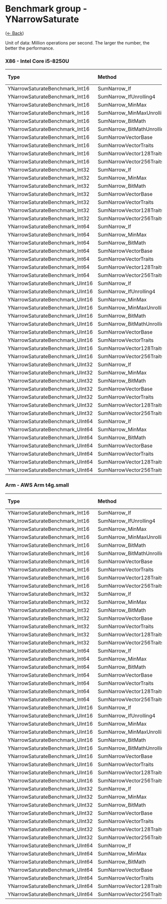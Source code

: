 ﻿# Benchmark group - YNarrowSaturate
([← Back](YNarrowSaturate.md))

Unit of data: Million operations per second. The larger the number, the better the performance.

### X86 - Intel Core i5-8250U
| Type                            | Method                      | .NET Framework | .NET Core 2.1 | .NET Core 3.1 |  .NET 5.0 |  .NET 6.0 |  .NET 7.0 |
| :------------------------------ | :-------------------------- | -------------: | ------------: | ------------: | --------: | --------: | --------: |
| YNarrowSaturateBenchmark_Int16  | SumNarrow_If                |        212.537 |       215.427 |       210.232 |   202.340 |   215.081 |   218.064 |
| YNarrowSaturateBenchmark_Int16  | SumNarrow_IfUnrolling4      |        214.535 |       213.600 |       209.482 |   211.497 |   210.797 |   210.469 |
| YNarrowSaturateBenchmark_Int16  | SumNarrow_MinMax            |        206.687 |       213.770 |       214.891 |   215.431 |   205.888 |   220.168 |
| YNarrowSaturateBenchmark_Int16  | SumNarrow_MinMaxUnrolling4  |        204.927 |       218.256 |       213.052 |   217.077 |   203.125 |   212.180 |
| YNarrowSaturateBenchmark_Int16  | SumNarrow_BitMath           |        216.579 |       217.921 |       219.425 |   217.096 |   279.370 |   360.374 |
| YNarrowSaturateBenchmark_Int16  | SumNarrow_BitMathUnrolling4 |        313.575 |       313.974 |       336.443 |   230.875 |   278.317 |   337.929 |
| YNarrowSaturateBenchmark_Int16  | SumNarrowVectorBase         |      14846.291 |     14087.110 |     13468.290 | 13111.910 | 13235.857 | 15555.509 |
| YNarrowSaturateBenchmark_Int16  | SumNarrowVectorTraits       |      14897.766 |     14160.671 |     28429.208 | 28128.607 | 28360.517 | 28421.514 |
| YNarrowSaturateBenchmark_Int16  | SumNarrowVector128Traits    |                |               |     21265.910 | 21293.082 | 21167.205 | 21438.466 |
| YNarrowSaturateBenchmark_Int16  | SumNarrowVector256Traits    |                |               |     28397.933 | 28445.982 | 28427.650 | 28585.371 |
| YNarrowSaturateBenchmark_Int32  | SumNarrow_If                |        215.736 |       215.197 |       215.888 |   212.845 |   212.691 |   222.057 |
| YNarrowSaturateBenchmark_Int32  | SumNarrow_MinMax            |        212.320 |       213.881 |       210.443 |   213.826 |   213.730 |   212.865 |
| YNarrowSaturateBenchmark_Int32  | SumNarrow_BitMath           |        441.252 |       441.620 |       354.523 |   252.687 |   252.590 |   434.359 |
| YNarrowSaturateBenchmark_Int32  | SumNarrowVectorBase         |       7386.495 |      6751.995 |      6637.639 |  6774.121 |  7434.739 |  8892.525 |
| YNarrowSaturateBenchmark_Int32  | SumNarrowVectorTraits       |       7353.112 |      6762.353 |     13986.307 | 14384.912 | 14327.294 | 14428.024 |
| YNarrowSaturateBenchmark_Int32  | SumNarrowVector128Traits    |                |               |     10650.155 | 10685.906 | 10693.391 | 10184.370 |
| YNarrowSaturateBenchmark_Int32  | SumNarrowVector256Traits    |                |               |     14297.940 | 14150.012 | 14351.983 | 13000.954 |
| YNarrowSaturateBenchmark_Int64  | SumNarrow_If                |        195.023 |       192.587 |       202.814 |   197.161 |   196.288 |   203.371 |
| YNarrowSaturateBenchmark_Int64  | SumNarrow_MinMax            |        186.045 |       180.554 |       194.672 |   198.782 |   194.294 |   206.325 |
| YNarrowSaturateBenchmark_Int64  | SumNarrow_BitMath           |        339.286 |       339.179 |       338.746 |   275.615 |   275.642 |   431.388 |
| YNarrowSaturateBenchmark_Int64  | SumNarrowVectorBase         |       2211.928 |      1912.031 |      2059.889 |  2157.975 |  2160.685 |  2781.300 |
| YNarrowSaturateBenchmark_Int64  | SumNarrowVectorTraits       |       2226.565 |      1911.157 |      2624.759 |  2847.360 |  2846.629 |  2539.630 |
| YNarrowSaturateBenchmark_Int64  | SumNarrowVector128Traits    |                |               |      1126.444 |  1861.054 |  1861.747 |  1498.731 |
| YNarrowSaturateBenchmark_Int64  | SumNarrowVector256Traits    |                |               |      2628.627 |  2840.202 |  2846.789 |  2538.271 |
| YNarrowSaturateBenchmark_UInt16 | SumNarrow_If                |       1179.622 |      1016.416 |      1086.797 |   890.792 |   901.329 |  1085.363 |
| YNarrowSaturateBenchmark_UInt16 | SumNarrow_IfUnrolling4      |       1087.103 |      1087.338 |      1087.144 |  1096.445 |  1104.548 |  1108.743 |
| YNarrowSaturateBenchmark_UInt16 | SumNarrow_MinMax            |       1276.156 |       885.888 |       977.852 |   918.826 |   933.039 |   794.177 |
| YNarrowSaturateBenchmark_UInt16 | SumNarrow_MinMaxUnrolling4  |       1191.541 |      1197.103 |      1186.553 |  1188.095 |   781.670 |   881.130 |
| YNarrowSaturateBenchmark_UInt16 | SumNarrow_BitMath           |        596.777 |       597.211 |       596.792 |   292.049 |   291.997 |   591.696 |
| YNarrowSaturateBenchmark_UInt16 | SumNarrow_BitMathUnrolling4 |        476.870 |       477.814 |       491.534 |   292.825 |   292.890 |   600.380 |
| YNarrowSaturateBenchmark_UInt16 | SumNarrowVectorBase         |      16046.720 |     17912.836 |     15463.393 | 17100.289 | 16955.355 | 20342.540 |
| YNarrowSaturateBenchmark_UInt16 | SumNarrowVectorTraits       |      15844.787 |     18264.191 |     23247.067 | 26147.027 | 26019.558 | 24943.556 |
| YNarrowSaturateBenchmark_UInt16 | SumNarrowVector128Traits    |                |               |     15729.433 | 17667.422 | 18035.155 | 15652.327 |
| YNarrowSaturateBenchmark_UInt16 | SumNarrowVector256Traits    |                |               |     23065.049 | 26319.795 | 26664.041 | 24883.433 |
| YNarrowSaturateBenchmark_UInt32 | SumNarrow_If                |       1121.385 |       936.738 |       862.041 |   924.369 |   931.181 |  1124.325 |
| YNarrowSaturateBenchmark_UInt32 | SumNarrow_MinMax            |       1123.806 |       927.532 |       849.694 |   922.200 |   926.491 |   861.181 |
| YNarrowSaturateBenchmark_UInt32 | SumNarrow_BitMath           |        520.642 |       532.992 |       445.343 |   259.255 |   258.764 |   679.738 |
| YNarrowSaturateBenchmark_UInt32 | SumNarrowVectorBase         |       8422.320 |      7603.276 |      8610.053 |  8268.696 |  8251.533 | 10319.090 |
| YNarrowSaturateBenchmark_UInt32 | SumNarrowVectorTraits       |       8454.984 |      7611.850 |     12416.410 | 10913.129 | 11221.684 | 12440.105 |
| YNarrowSaturateBenchmark_UInt32 | SumNarrowVector128Traits    |                |               |      7865.636 |  8839.065 |  8983.880 |  7819.961 |
| YNarrowSaturateBenchmark_UInt32 | SumNarrowVector256Traits    |                |               |     12236.051 | 11425.101 | 11269.070 | 12612.260 |
| YNarrowSaturateBenchmark_UInt64 | SumNarrow_If                |       1125.294 |       959.392 |      1125.086 |   855.803 |   858.908 |  1124.154 |
| YNarrowSaturateBenchmark_UInt64 | SumNarrow_MinMax            |       1000.454 |       886.529 |       997.897 |  1124.778 |   914.250 |   837.526 |
| YNarrowSaturateBenchmark_UInt64 | SumNarrow_BitMath           |        727.660 |       729.096 |       720.707 |   565.243 |   569.982 |   663.393 |
| YNarrowSaturateBenchmark_UInt64 | SumNarrowVectorBase         |       2025.081 |      2053.017 |      2045.137 |  2576.865 |  2610.890 |  3405.935 |
| YNarrowSaturateBenchmark_UInt64 | SumNarrowVectorTraits       |       2005.004 |      2053.259 |      2993.174 |  3476.921 |  3519.585 |  3399.524 |
| YNarrowSaturateBenchmark_UInt64 | SumNarrowVector128Traits    |                |               |      1680.652 |  2200.474 |  1917.330 |  2184.109 |
| YNarrowSaturateBenchmark_UInt64 | SumNarrowVector256Traits    |                |               |      2981.285 |  3481.194 |  3563.263 |  3393.832 |

### Arm - AWS Arm t4g.small
| Type                            | Method                      | .NET Core 3.1 |  .NET 5.0 |  .NET 6.0 |  .NET 7.0 |
| :------------------------------ | :-------------------------- | ------------: | --------: | --------: | --------: |
| YNarrowSaturateBenchmark_Int16  | SumNarrow_If                |       154.717 |   163.350 |   157.517 |   181.894 |
| YNarrowSaturateBenchmark_Int16  | SumNarrow_IfUnrolling4      |       159.933 |   162.280 |   160.958 |   186.372 |
| YNarrowSaturateBenchmark_Int16  | SumNarrow_MinMax            |       160.654 |   161.130 |   108.656 |   184.712 |
| YNarrowSaturateBenchmark_Int16  | SumNarrow_MinMaxUnrolling4  |       163.235 |   161.581 |   147.669 |   186.407 |
| YNarrowSaturateBenchmark_Int16  | SumNarrow_BitMath           |       211.068 |   165.533 |   166.020 |   204.475 |
| YNarrowSaturateBenchmark_Int16  | SumNarrow_BitMathUnrolling4 |       208.441 |   162.643 |   164.432 |   205.605 |
| YNarrowSaturateBenchmark_Int16  | SumNarrowVectorBase         |      6124.516 |  5210.880 |  6055.721 |  7165.511 |
| YNarrowSaturateBenchmark_Int16  | SumNarrowVectorTraits       |      6125.113 | 13574.329 | 13433.471 | 15507.867 |
| YNarrowSaturateBenchmark_Int16  | SumNarrowVector128Traits    |       122.967 | 13162.718 | 12717.414 | 15494.383 |
| YNarrowSaturateBenchmark_Int16  | SumNarrowVector256Traits    |        83.310 |    80.201 |    59.168 |    61.795 |
| YNarrowSaturateBenchmark_Int32  | SumNarrow_If                |       163.905 |   165.250 |   160.416 |   190.897 |
| YNarrowSaturateBenchmark_Int32  | SumNarrow_MinMax            |       155.399 |   155.059 |   159.092 |   195.986 |
| YNarrowSaturateBenchmark_Int32  | SumNarrow_BitMath           |       250.603 |   194.406 |   194.647 |   258.280 |
| YNarrowSaturateBenchmark_Int32  | SumNarrowVectorBase         |      2701.810 |  3219.290 |  2766.267 |  3025.432 |
| YNarrowSaturateBenchmark_Int32  | SumNarrowVectorTraits       |      2703.709 |  6306.022 |  6210.719 |  8003.142 |
| YNarrowSaturateBenchmark_Int32  | SumNarrowVector128Traits    |        64.792 |  6162.376 |  6214.182 |  7973.790 |
| YNarrowSaturateBenchmark_Int32  | SumNarrowVector256Traits    |        43.909 |    51.624 |    51.399 |    57.760 |
| YNarrowSaturateBenchmark_Int64  | SumNarrow_If                |       161.985 |   162.089 |   160.805 |   205.371 |
| YNarrowSaturateBenchmark_Int64  | SumNarrow_MinMax            |       154.244 |   153.980 |   165.349 |   197.005 |
| YNarrowSaturateBenchmark_Int64  | SumNarrow_BitMath           |       248.665 |   192.373 |   192.698 |   246.234 |
| YNarrowSaturateBenchmark_Int64  | SumNarrowVectorBase         |       716.880 |  1189.192 |  1156.627 |  1229.301 |
| YNarrowSaturateBenchmark_Int64  | SumNarrowVectorTraits       |       716.661 |  3282.455 |  3283.969 |  3921.550 |
| YNarrowSaturateBenchmark_Int64  | SumNarrowVector128Traits    |        45.208 |  3136.169 |  3288.015 |  4018.683 |
| YNarrowSaturateBenchmark_Int64  | SumNarrowVector256Traits    |        38.886 |    34.024 |    33.802 |    64.422 |
| YNarrowSaturateBenchmark_UInt16 | SumNarrow_If                |       525.100 |   530.550 |   525.952 |   608.947 |
| YNarrowSaturateBenchmark_UInt16 | SumNarrow_IfUnrolling4      |       508.270 |   508.098 |   507.538 |   703.331 |
| YNarrowSaturateBenchmark_UInt16 | SumNarrow_MinMax            |       528.430 |   527.506 |   539.088 |   609.259 |
| YNarrowSaturateBenchmark_UInt16 | SumNarrow_MinMaxUnrolling4  |       549.095 |   539.612 |   542.428 |   693.162 |
| YNarrowSaturateBenchmark_UInt16 | SumNarrow_BitMath           |       328.590 |   259.372 |   259.446 |   333.888 |
| YNarrowSaturateBenchmark_UInt16 | SumNarrow_BitMathUnrolling4 |       322.257 |   247.711 |   249.740 |   333.118 |
| YNarrowSaturateBenchmark_UInt16 | SumNarrowVectorBase         |      7945.777 |  8739.615 |  7945.913 |  8916.311 |
| YNarrowSaturateBenchmark_UInt16 | SumNarrowVectorTraits       |      7943.115 | 14158.586 | 14166.207 | 13814.007 |
| YNarrowSaturateBenchmark_UInt16 | SumNarrowVector128Traits    |       193.788 | 14156.330 | 14150.934 | 14565.067 |
| YNarrowSaturateBenchmark_UInt16 | SumNarrowVector256Traits    |       141.126 |   151.522 |   143.255 |   188.272 |
| YNarrowSaturateBenchmark_UInt32 | SumNarrow_If                |       544.871 |   540.266 |   538.649 |   621.107 |
| YNarrowSaturateBenchmark_UInt32 | SumNarrow_MinMax            |       541.719 |   536.718 |   535.769 |   621.414 |
| YNarrowSaturateBenchmark_UInt32 | SumNarrow_BitMath           |       369.511 |   285.434 |   285.617 |   405.954 |
| YNarrowSaturateBenchmark_UInt32 | SumNarrowVectorBase         |      4001.590 |  4022.504 |  3954.723 |  4379.473 |
| YNarrowSaturateBenchmark_UInt32 | SumNarrowVectorTraits       |      4018.815 |  6824.637 |  6400.947 |  6722.416 |
| YNarrowSaturateBenchmark_UInt32 | SumNarrowVector128Traits    |       105.701 |  6815.464 |  6891.766 |  6658.424 |
| YNarrowSaturateBenchmark_UInt32 | SumNarrowVector256Traits    |        74.959 |   110.364 |   100.275 |   161.705 |
| YNarrowSaturateBenchmark_UInt64 | SumNarrow_If                |       620.408 |   620.900 |   622.076 |   828.917 |
| YNarrowSaturateBenchmark_UInt64 | SumNarrow_MinMax            |       620.012 |   619.806 |   622.201 |   828.565 |
| YNarrowSaturateBenchmark_UInt64 | SumNarrow_BitMath           |       389.940 |   294.700 |   297.113 |   418.287 |
| YNarrowSaturateBenchmark_UInt64 | SumNarrowVectorBase         |      1291.051 |  1863.543 |  1869.904 |  1816.732 |
| YNarrowSaturateBenchmark_UInt64 | SumNarrowVectorTraits       |      1293.997 |  3233.726 |  3491.369 |  3501.256 |
| YNarrowSaturateBenchmark_UInt64 | SumNarrowVector128Traits    |        79.742 |  3225.596 |  3232.074 |  3485.648 |
| YNarrowSaturateBenchmark_UInt64 | SumNarrowVector256Traits    |        62.781 |    70.463 |    72.222 |   150.085 |

